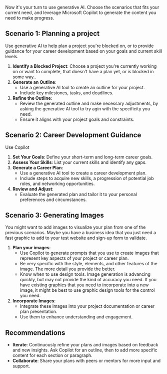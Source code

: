 Now it's your turn to use generative AI. Choose the scenarios that fits your current need, and leverage Microsoft Copilot to generate the content you need to make progress.

## Scenario 1: Planning a project

Use generative AI to help plan a project you're blocked on, or to provide guidance for your career development based on your goals and current skill levels.

1. **Identify a Blocked Project**: Choose a project you're currently working on or want to complete, that doesn't have a plan yet, or is blocked in some way..
2. **Generate an Outline**:
    - Use a generative AI tool to create an outline for your project.
    - Include key milestones, tasks, and deadlines.
3. **Refine the Outline**:
    - Review the generated outline and make necessary adjustments, by asking the generative AI tool to try agin with the specificity you need.
    - Ensure it aligns with your project goals and constraints.

## Scenario 2: Career Development Guidance

Use Copilot

1. **Set Your Goals**: Define your short-term and long-term career goals.
2. **Assess Your Skills**: List your current skills and identify any gaps.
3. **Generate a Career Plan**:
    - Use a generative AI tool to create a career development plan.
    - Include steps to acquire new skills, a progression of potential job roles, and networking opportunities.
4. **Review and Adjust**:
    - Evaluate the generated plan and tailor it to your personal preferences and circumstances.

## Scenario 3: Generating Images

You might want to add images to visualize your plan from one of the previous scenarios. Maybe you have a business idea that you just need a fast graphic to add to your test website and sign-up form to validate. 

1. **Plan your images**:
    - Use Copilot to generate prompts that you use to create images that represent key aspects of your project or career plan.
    - Be very specific with the style, elements, and other features of the image. The more detail you provide the better.
    - Know when to use design tools. Image generation is advancing quickly, but may not provide the kind of accuracy you need. If you have existing graphics that you need to incorporate into a new image, it might be best to use graphic design tools for the control you need.
2. **Incorporate Images**:
    - Integrate these images into your project documentation or career plan presentation.
    - Use them to enhance understanding and engagement.

## Recommendations

- **Iterate**: Continuously refine your plans and images based on feedback and new insights. Ask Copilot for an outline, then to add more specific content for each section or paragraph. 
- **Collaborate**: Share your plans with peers or mentors for more input and support.
